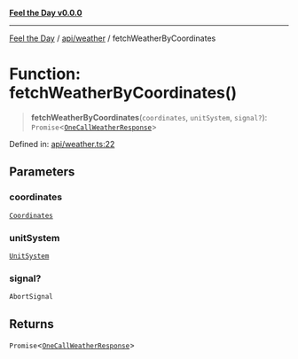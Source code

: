 [**Feel the Day v0.0.0**](../../../README.md)

***

[Feel the Day](../../../README.md) / [api/weather](../README.md) / fetchWeatherByCoordinates

# Function: fetchWeatherByCoordinates()

> **fetchWeatherByCoordinates**(`coordinates`, `unitSystem`, `signal?`): `Promise`\<[`OneCallWeatherResponse`](../../../types/api/openWeather/oneCall/interfaces/OneCallWeatherResponse.md)\>

Defined in: [api/weather.ts:22](https://github.com/HyeinKang/feel-the-day/blob/6b0d3fb3bda5bce2accd42bfbaa4c5a46f07891e/src/api/weather.ts#L22)

## Parameters

### coordinates

[`Coordinates`](../../../types/coordinates/interfaces/Coordinates.md)

### unitSystem

[`UnitSystem`](../../../types/unit/type-aliases/UnitSystem.md)

### signal?

`AbortSignal`

## Returns

`Promise`\<[`OneCallWeatherResponse`](../../../types/api/openWeather/oneCall/interfaces/OneCallWeatherResponse.md)\>
